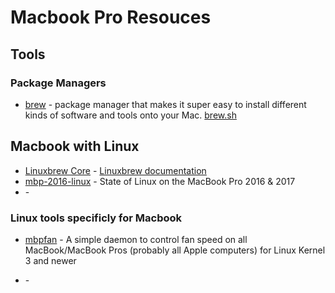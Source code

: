 # Macbook Pro Resouces

## Tools
### Package Managers
- [brew](https://github.com/Homebrew/brew) - package manager that makes it super easy to install different kinds of software and tools onto your Mac. [brew.sh](https://brew.sh/)

## Macbook with Linux
- [Linuxbrew Core](https://github.com/Homebrew/linuxbrew-core) - [Linuxbrew documentation](https://docs.brew.sh/Homebrew-on-Linux)
- [mbp-2016-linux](https://github.com/Dunedan/mbp-2016-linux) - State of Linux on the MacBook Pro 2016 & 2017 
- []() - 

### Linux tools specificly for Macbook
- [mbpfan](https://github.com/linux-on-mac/mbpfan) - A simple daemon to control fan speed on all MacBook/MacBook Pros (probably all Apple computers) for Linux Kernel 3 and newer 



- []() - 
